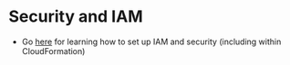 # Security and IAM

- Go [here](https://github.com/awslabs/aws-well-architected-labs/blob/master/Security/100%20-%20AWS%20Accounts%20%26%20IAM/Lab%20Guide.md) for learning how to set up IAM and security (including within CloudFormation)
